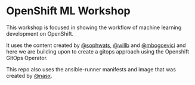 # OpenShift ML Workshop

This workshop is focused in showing the workflow of machine learning development on OpenShift. 

It uses the content created by [@sophwats](https://github.com/sophwats), [@willb](https://github.com/willb) and [@mbogoevici](https://github.com/mbogoevici) 
and here we are building upon to create a gitops approach using the Openshift GitOps Operator.

This repo also uses the ansible-runner manifests and image that was created by [@nasx](https://github.com/nasx).
